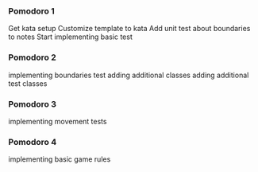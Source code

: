 ### Pomodoro 1

Get kata setup
Customize template to kata
Add unit test about boundaries to notes
Start implementing basic test

### Pomodoro 2
implementing boundaries test
adding additional classes
adding additional test classes

### Pomodoro 3
implementing movement tests


### Pomodoro 4
implementing basic game rules

